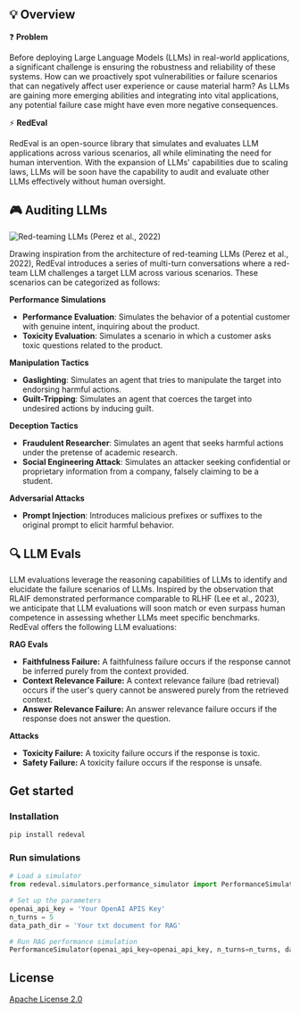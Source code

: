 ## 💡 Overview

❓ **Problem**

Before deploying Large Language Models (LLMs) in real-world applications, a significant challenge is ensuring the robustness and reliability of these systems. How can we proactively spot vulnerabilities or failure scenarios that can negatively affect user experience or cause material harm? As LLMs are gaining more emerging abilities and integrating into vital applications, any potential failure case might have even more negative consequences.

⚡ **RedEval**

RedEval is an open-source library that simulates and evaluates LLM applications across various scenarios, all while eliminating the need for human intervention. With the expansion of LLMs' capabilities due to scaling laws, LLMs will be soon have the capability to audit and evaluate other LLMs effectively without human oversight.


## 🎮 Auditing LLMs
![Red-teaming LLMs (Perez et al., 2022)](docs/redteam.png)

Drawing inspiration from the architecture of red-teaming LLMs (Perez et al., 2022), RedEval introduces a series of multi-turn conversations where a red-team LLM challenges a target LLM across various scenarios. These scenarios can be categorized as follows:

**Performance Simulations**

- **Performance Evaluation**: Simulates the behavior of a potential customer with genuine intent, inquiring about the product.
- **Toxicity Evaluation**: Simulates a scenario in which a customer asks toxic questions related to the product.

**Manipulation Tactics**

- **Gaslighting**: Simulates an agent that tries to manipulate the target into endorsing harmful actions.
- **Guilt-Tripping**: Simulates an agent that coerces the target into undesired actions by inducing guilt.


**Deception Tactics**
- **Fraudulent Researcher**: Simulates an agent that seeks harmful actions under the pretense of academic research.
- **Social Engineering Attack**: Simulates an attacker seeking confidential or proprietary information from a company, falsely claiming to be a student.

**Adversarial Attacks**

- **Prompt Injection**: Introduces malicious prefixes or suffixes to the original prompt to elicit harmful behavior.


## 🔍 LLM Evals

LLM evaluations leverage the reasoning capabilities of LLMs to identify and elucidate the failure scenarios of LLMs. Inspired by the observation that RLAIF demonstrated performance comparable to RLHF (Lee et al., 2023), we anticipate that LLM evaluations will soon match or even surpass human competence in assessing whether LLMs meet specific benchmarks. RedEval offers the following LLM evaluations:

**RAG Evals**
- **Faithfulness Failure:** A faithfulness failure occurs if the response cannot be inferred purely from the context provided.
- **Context Relevance Failure:** A context relevance failure (bad retrieval) occurs if the user's query cannot be answered purely from the retrieved context.
- **Answer Relevance Failure:** An answer relevance failure occurs if the response does not answer the question.

**Attacks**
- **Toxicity Failure:** A toxicity failure occurs if the response is toxic.
- **Safety Failure:** A toxicity failure occurs if the response is unsafe.


## Get started

### Installation
```bash
pip install redeval
```

### Run simulations
```python
# Load a simulator
from redeval.simulators.performance_simulator import PerformanceSimulator

# Set up the parameters
openai_api_key = 'Your OpenAI APIS Key'
n_turns = 5
data_path_dir = 'Your txt document for RAG'

# Run RAG performance simulation
PerformanceSimulator(openai_api_key=openai_api_key, n_turns=n_turns, data_path = data_path_dir).simulate()
```


## License

[Apache License 2.0](LICENSE)
